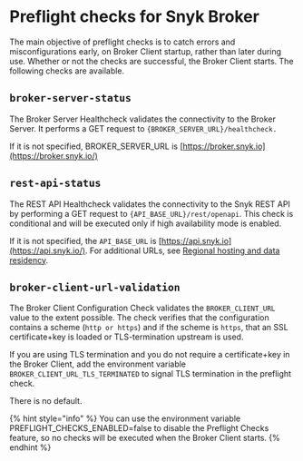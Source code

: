 # Preflight checks for Snyk Broker

The main objective of preflight checks is to catch errors and misconfigurations early, on Broker Client startup, rather than later during use. Whether or not the checks are successful, the Broker Client starts. The following checks are available.

## `broker-server-status`

The Broker Server Healthcheck validates the connectivity to the Broker Server. It performs a GET request to `{BROKER_SERVER_URL}/healthcheck.`

If it is not specified, BROKER\_SERVER\_URL is [https://broker.snyk.io](https://broker.snyk.io/)

## `rest-api-status`

The REST API Healthcheck validates the connectivity to the Snyk REST API by performing a GET request to `{API_BASE_URL}/rest/openapi`. This check is conditional and will be executed only if high availability mode is enabled.

If it is not specified,  the `API_BASE_URL` is [https://api.snyk.io](https://api.snyk.io/). For additional URLs, see [Regional hosting and data residency](../../working-with-snyk/regional-hosting-and-data-residency.md).

## `broker-client-url-validation`

The Broker Client Configuration Check validates the `BROKER_CLIENT_URL` value to the extent possible. The check verifies that the configuration contains a scheme (`http or https`) and if the scheme is `https`, that an SSL certificate+key is loaded or TLS-termination upstream is used.

If you are using TLS termination and you do not require a certificate+key in the Broker Client, add the environment variable `BROKER_CLIENT_URL_TLS_TERMINATED` to signal TLS termination in the preflight check.

There is no default.

{% hint style="info" %}
You can use the environment variable PREFLIGHT\_CHECKS\_ENABLED=false to disable the Preflight Checks feature, so no checks will be executed when the Broker Client starts.
{% endhint %}

